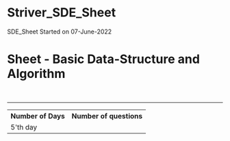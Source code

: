 # Striver_SDE_Sheet
SDE_Sheet Started on 07-June-2022

<h1> Sheet - Basic Data-Structure and Algorithm</h1>
<br>
<hr size="4" noshade>

<table>
  <tr>
    <th>Number of Days</th>
    <th>Number of questions</th>
  </tr>
  
  <tr>
    <td>5'th day</td>
    <td> </td>
  </tr>
